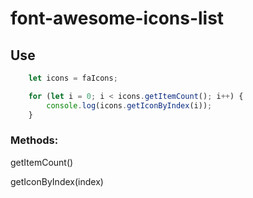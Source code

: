 # font-awesome-icons-list

## Use
```javascript
    let icons = faIcons;

    for (let i = 0; i < icons.getItemCount(); i++) {
        console.log(icons.getIconByIndex(i));
    }
```

### Methods:
getItemCount()

getIconByIndex(index)
